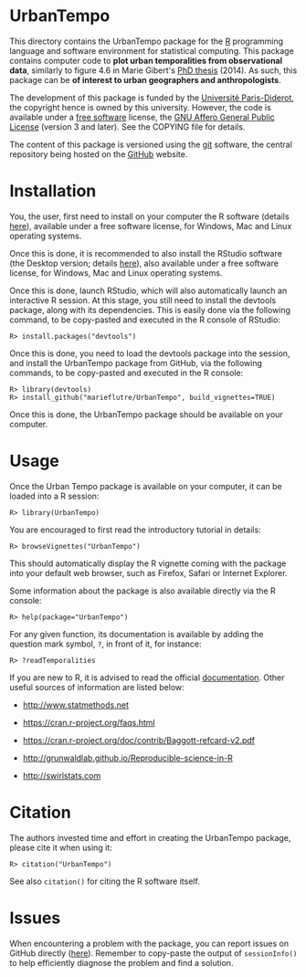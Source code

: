 **UrbanTempo**
==============

This directory contains the UrbanTempo package for the [R](https://www.r-project.org/) programming language and software environment for statistical computing.
This package contains computer code to **plot urban temporalities from observational data**, similarly to figure 4.6 in Marie Gibert's [PhD thesis](https://www.academia.edu/7549254) (2014).
As such, this package can be **of interest to urban geographers and anthropologists**.

The development of this package is funded by the [Université Paris-Diderot](https://www.univ-paris-diderot.fr/), the copyright hence is owned by this university.
However, the code is available under a [free software](https://en.wikipedia.org/wiki/Free_software) license, the [GNU Affero General Public License](https://www.gnu.org/licenses/agpl.html) (version 3 and later).
See the COPYING file for details.

The content of this package is versioned using the [git](http://www.git-scm.com/) software, the central repository being hosted on the [GitHub](https://github.com/marieflutre/UrbanTempo) website.


# Installation

You, the user, first need to install on your computer the R software (details [here](https://cloud.r-project.org/)), available under a free software license, for Windows, Mac and Linux operating systems.

Once this is done, it is recommended to also install the RStudio software (the Desktop version; details [here](https://www.rstudio.com/products/rstudio/#Desktop)), also available under a free software license, for Windows, Mac and Linux operating systems.

Once this is done, launch RStudio, which will also automatically launch an interactive R session.
At this stage, you still need to install the devtools package, along with its dependencies.
This is easily done via the following command, to be copy-pasted and executed in the R console of RStudio:
```
R> install.packages("devtools")
```

Once this is done, you need to load the devtools package into the session, and install the UrbanTempo package from GitHub, via the following commands, to be copy-pasted and executed in the R console:
```
R> library(devtools)
R> install_github("marieflutre/UrbanTempo", build_vignettes=TRUE)
```

Once this is done, the UrbanTempo package should be available on your computer.


# Usage

Once the Urban Tempo package is available on your computer, it can be loaded into a R session:
```
R> library(UrbanTempo)
```

You are encouraged to first read the introductory tutorial in details:
```
R> browseVignettes("UrbanTempo")
```

This should automatically display the R vignette coming with the package into your default web browser, such as Firefox, Safari or Internet Explorer.

Some information about the package is also available directly via the R console:
```
R> help(package="UrbanTempo")
```

For any given function, its documentation is available by adding the question mark symbol, `?`, in front of it, for instance:
```
R> ?readTemporalities
```

If you are new to R, it is advised to read the official [documentation](https://cran.r-project.org/manuals.html).
Other useful sources of information are listed below:

* http://www.statmethods.net

* https://cran.r-project.org/faqs.html

* https://cran.r-project.org/doc/contrib/Baggott-refcard-v2.pdf

* http://grunwaldlab.github.io/Reproducible-science-in-R

* http://swirlstats.com


# Citation

The authors invested time and effort in creating the UrbanTempo package, please cite it when using it:
```
R> citation("UrbanTempo")
```

See also `citation()` for citing the R software itself.


# Issues

When encountering a problem with the package, you can report issues on GitHub directly ([here](https://github.com/marieflutre/UrbanTempo/issues)).
Remember to copy-paste the output of `sessionInfo()` to help efficiently diagnose the problem and find a solution.
